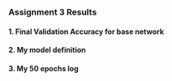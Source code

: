 ### Assignment 3 Results

#### 1. Final Validation Accuracy for base network  




#### 2. My model definition  




#### 3. My 50 epochs log  


